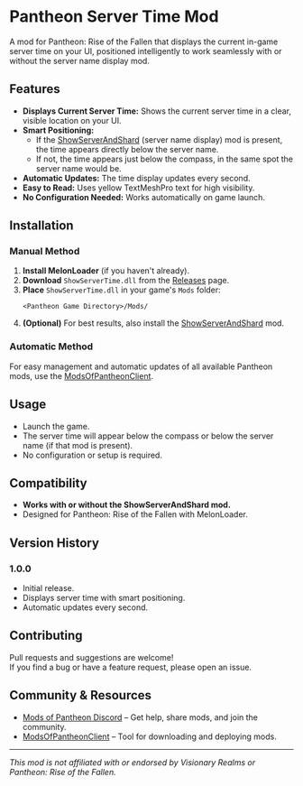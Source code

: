 # Pantheon Server Time Mod

A mod for Pantheon: Rise of the Fallen that displays the current in-game server time on your UI, positioned intelligently to work seamlessly with or without the server name display mod.

## Features

- **Displays Current Server Time:** Shows the current server time in a clear, visible location on your UI.
- **Smart Positioning:** 
  - If the [ShowServerAndShard](https://github.com/onyxius/ShowServerAndShard) (server name display) mod is present, the time appears directly below the server name.
  - If not, the time appears just below the compass, in the same spot the server name would be.
- **Automatic Updates:** The time display updates every second.
- **Easy to Read:** Uses yellow TextMeshPro text for high visibility.
- **No Configuration Needed:** Works automatically on game launch.

## Installation

### Manual Method

1. **Install MelonLoader** (if you haven't already).
2. **Download** `ShowServerTime.dll` from the [Releases](https://github.com/onyxius/Pantheon-ShowServerTime-Mod/releases) page.
3. **Place** `ShowServerTime.dll` in your game's `Mods` folder:
   ```
   <Pantheon Game Directory>/Mods/
   ```
4. **(Optional)** For best results, also install the [ShowServerAndShard](https://github.com/onyxius/ShowServerAndShard) mod.

### Automatic Method

For easy management and automatic updates of all available Pantheon mods, use the [ModsOfPantheonClient](https://github.com/ModsOfPantheon/ModsOfPantheonClient).

## Usage

- Launch the game.  
- The server time will appear below the compass or below the server name (if that mod is present).
- No configuration or setup is required.

## Compatibility

- **Works with or without the ShowServerAndShard mod.**
- Designed for Pantheon: Rise of the Fallen with MelonLoader.

## Version History

### 1.0.0
- Initial release.
- Displays server time with smart positioning.
- Automatic updates every second.

## Contributing

Pull requests and suggestions are welcome!  
If you find a bug or have a feature request, please open an issue.

## Community & Resources

- [Mods of Pantheon Discord](https://discord.gg/h96Tuk5h) – Get help, share mods, and join the community.
- [ModsOfPantheonClient](https://github.com/ModsOfPantheon/ModsOfPantheonClient) – Tool for downloading and deploying mods.

---

*This mod is not affiliated with or endorsed by Visionary Realms or Pantheon: Rise of the Fallen.*